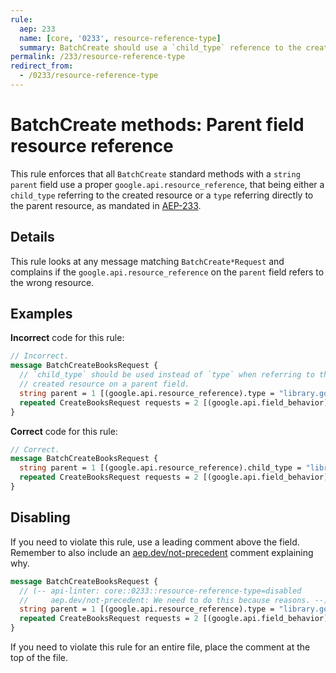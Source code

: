 ```yaml
---
rule:
  aep: 233
  name: [core, '0233', resource-reference-type]
  summary: BatchCreate should use a `child_type` reference to the created resource.
permalink: /233/resource-reference-type
redirect_from:
  - /0233/resource-reference-type
---
```


# BatchCreate methods: Parent field resource reference

This rule enforces that all `BatchCreate` standard methods with a
`string parent` field use a proper `google.api.resource_reference`, that being
either a `child_type` referring to the created resource or a `type` referring
directly to the parent resource, as mandated in [AEP-233][].

## Details

This rule looks at any message matching `BatchCreate*Request` and complains if
the  `google.api.resource_reference` on the `parent` field refers to the wrong
resource.

## Examples

**Incorrect** code for this rule:

```proto
// Incorrect.
message BatchCreateBooksRequest {
  // `child_type` should be used instead of `type` when referring to the
  // created resource on a parent field.
  string parent = 1 [(google.api.resource_reference).type = "library.googleapis.com/Book"];
  repeated CreateBooksRequest requests = 2 [(google.api.field_behavior) = REQUIRED];
}
```

**Correct** code for this rule:

```proto
// Correct.
message BatchCreateBooksRequest {
  string parent = 1 [(google.api.resource_reference).child_type = "library.googleapis.com/Book"];
  repeated CreateBooksRequest requests = 2 [(google.api.field_behavior) = REQUIRED];
}
```

## Disabling

If you need to violate this rule, use a leading comment above the field.
Remember to also include an [aep.dev/not-precedent][] comment explaining why.

```proto
message BatchCreateBooksRequest {
  // (-- api-linter: core::0233::resource-reference-type=disabled
  //     aep.dev/not-precedent: We need to do this because reasons. --)
  string parent = 1 [(google.api.resource_reference).type = "library.googleapis.com/Book"];
  repeated CreateBooksRequest requests = 2 [(google.api.field_behavior) = REQUIRED];
}
```

If you need to violate this rule for an entire file, place the comment at the
top of the file.

[aep-233]: https://aep.dev/233
[aep.dev/not-precedent]: https://aep.dev/not-precedent
